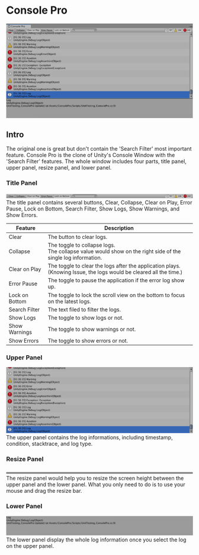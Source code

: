 # Console Pro
<img src="https://github.com/ted10401/ConsolePro/blob/master/GithubResources/consolepro-profile.png">


## Intro
The original one is great but don't contain the 'Search Filter' most important feature.
Console Pro is the clone of Unity's Console Window with the 'Search Filter' features.
The whole window includes four parts, title panel, upper panel, resize panel, and lower panel.


### Title Panel
<img src="https://github.com/ted10401/ConsolePro/blob/master/GithubResources/consolepro-title.png">
The title panel contains several buttons, Clear, Collapse, Clear on Play, Error Pause, Lock on Bottom, Search Filter, Show Logs,  Show Warnings, and Show Errors.

|Feature|Description|
|-------|-----------|
|Clear|The button to clear logs.|
|Collapse|The toggle to collapse logs.<br/>The collapse value would show on the right side of the single log information.|
|Clear on Play|The toggle to clear the logs after the application plays.<br/>(Knowing Issue, the logs would be cleared all the time.)|
|Error Pause|The toggle to pause the application if the error log show up.|
|Lock on Bottom|The toggle to lock the scroll view on the bottom to focus on the latest logs.|
|Search Filter|The text filed to filter the logs.|
|Show Logs| The toggle to show logs or not.|
|Show Warnings| The toggle to show warnings or not.|
|Show Errors| The toggle to show errors or not.|


### Upper Panel
<img src="https://github.com/ted10401/ConsolePro/blob/master/GithubResources/consolepro-upper.png">
The upper panel contains the log informations, including timestamp, condition, stacktrace, and log type.


### Resize Panel
<img src="https://github.com/ted10401/ConsolePro/blob/master/GithubResources/consolepro-resize.png">
The resize panel would help you to resize the screen height between the upper panel and the lower panel.
What you only need to do is to use your mouse and drag the resize bar.


### Lower Panel
<img src="https://github.com/ted10401/ConsolePro/blob/master/GithubResources/consolepro-lower.png">
The lower panel display the whole log information once you select the log on the upper panel.
